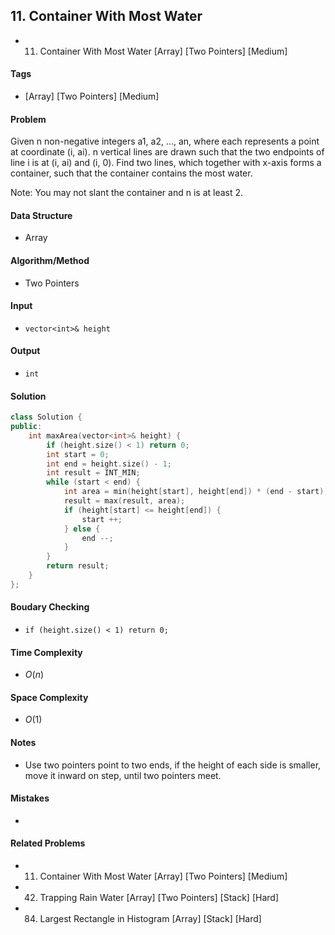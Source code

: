 ## 11. Container With Most Water
- 11. Container With Most Water [Array] [Two Pointers] [Medium]

#### Tags
- [Array] [Two Pointers] [Medium]

#### Problem
Given n non-negative integers a1, a2, ..., an, where each represents a point at coordinate (i, ai). n vertical lines are drawn such that the two endpoints of line i is at (i, ai) and (i, 0). Find two lines, which together with x-axis forms a container, such that the container contains the most water.

Note: You may not slant the container and n is at least 2.

#### Data Structure
- Array

#### Algorithm/Method
- Two Pointers

#### Input
- `vector<int>& height`

#### Output
- `int`

#### Solution
``` C++
class Solution {
public:
    int maxArea(vector<int>& height) {
        if (height.size() < 1) return 0;
        int start = 0;
        int end = height.size() - 1;
        int result = INT_MIN;
        while (start < end) {
            int area = min(height[start], height[end]) * (end - start);
            result = max(result, area);
            if (height[start] <= height[end]) {
                start ++;
            } else {
                end --;
            }
        }
        return result;
    }
};
```

#### Boudary Checking
- `if (height.size() < 1) return 0;`

#### Time Complexity
- $O(n)$

#### Space Complexity
- $O(1)$

#### Notes
- Use two pointers point to two ends, if the height of each side is smaller, move it inward on step, until two pointers meet.

#### Mistakes
- 

#### Related Problems
- 11. Container With Most Water [Array] [Two Pointers] [Medium]
- 42. Trapping Rain Water [Array] [Two Pointers] [Stack] [Hard]
- 84. Largest Rectangle in Histogram [Array] [Stack] [Hard]
